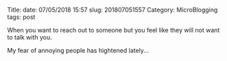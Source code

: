 Title: 
date: 07/05/2018 15:57
slug: 201807051557
Category: MicroBlogging
tags: post

When you want to reach out to someone but you feel like they will not want to talk with you. 

My fear of annoying people has hightened lately... 